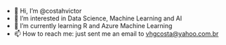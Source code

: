 - 👋 Hi, I’m @costahvictor
- 👀 I’m interested in Data Science, Machine Learning and AI
- 🌱 I’m currently learning R and Azure Machine Learning
- 📫 How to reach me: just sent me an email to vhgcosta@yahoo.com.br

<!---
costahvictor/costahvictor is a ✨ special ✨ repository because its `README.md` (this file) appears on your GitHub profile.
You can click the Preview link to take a look at your changes.
--->

